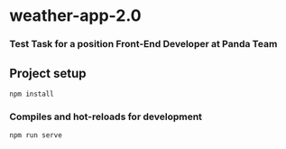 # weather-app-2.0

### Test Task for a position Front-End Developer at Panda Team

## Project setup
```
npm install
```

### Compiles and hot-reloads for development
```
npm run serve
```
